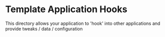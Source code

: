 # Template Application Hooks

This directory allows your application to 'hook' into other applications and provide tweaks / data / configuration
